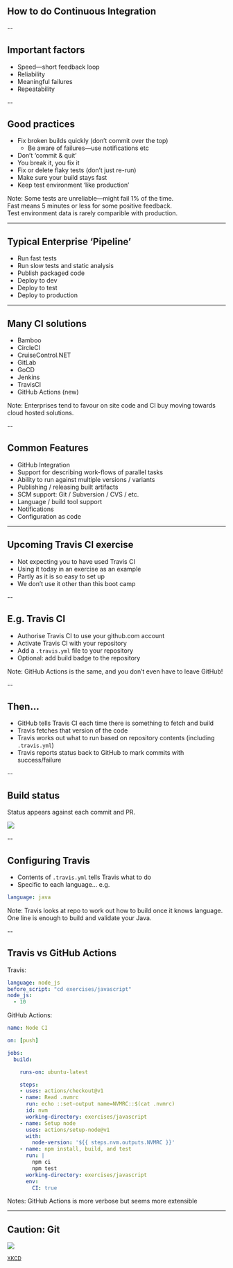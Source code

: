 ## How to do Continuous Integration

--

## Important factors

+ Speed—short feedback loop
+ Reliability
+ Meaningful failures
+ Repeatability

--

## Good practices

+ Fix broken builds quickly (don’t commit over the top)
  + Be aware of failures—use notifications etc
+ Don’t ‘commit & quit’
+ You break it, you fix it
+ Fix or delete flaky tests (don’t just re-run)
+ Make sure your build stays fast
+ Keep test environment ‘like production’

Note: Some tests are unreliable—might fail 1% of the time.  
  Fast means 5 minutes or less for some positive feedback.  
  Test environment data is rarely comparible with production.  

---

## Typical Enterprise ‘Pipeline’

* Run fast tests
* Run slow tests and static analysis
* Publish packaged code
* Deploy to dev
* Deploy to test
* Deploy to production

---

## Many CI solutions

* Bamboo
* CircleCI
* CruiseControl.NET
* GitLab
* GoCD
* Jenkins
* TravisCI
* GitHub Actions (new)

Note: Enterprises tend to favour on site code and CI buy moving towards cloud hosted solutions.   

--

## Common Features

+ GitHub Integration
+ Support for describing work-flows of parallel tasks
+ Ability to run against multiple versions / variants
+ Publishing / releasing built artifacts
+ SCM support: Git / Subversion / CVS / etc.
+ Language / build tool support
+ Notifications
+ Configuration as code

---

## Upcoming Travis CI exercise

+ Not expecting you to have used Travis CI
+ Using it today in an exercise as an example
+ Partly as it is so easy to set up
+ We don’t use it other than this boot camp

--

## E.g. Travis CI

+ Authorise Travis CI to use your github.com account
+ Activate Travis CI with your repository
+ Add a `.travis.yml` file to your repository
+ Optional: add build badge to the repository

Note: GitHub Actions is the same, and you don’t even have to leave GitHub!

--

## Then…

+ GitHub tells Travis CI each time there is something to fetch and build
+ Travis fetches that version of the code
+ Travis works out what to run based on repository contents (including `.travis.yml`)
+ Travis reports status back to GitHub to mark commits with success/failure

--

## Build status

Status appears against each commit and PR.

<img src=images/travis-build-status.png>

--

## Configuring Travis

* Contents of `.travis.yml` tells Travis what to do
* Specific to each language… e.g.

```yaml
language: java
```

Note: Travis looks at repo to work out how to build once it knows language.  
  One line is enough to build and validate your Java.  

--

## Travis vs GitHub Actions

Travis:

```yaml
language: node_js
before_script: "cd exercises/javascript"
node_js:
  - 10
```
<!-- .element: style="font-size: 35%" -->

GitHub Actions:

```yaml
name: Node CI

on: [push]

jobs:
  build:

    runs-on: ubuntu-latest

    steps:
    - uses: actions/checkout@v1
    - name: Read .nvmrc
      run: echo ::set-output name=NVMRC::$(cat .nvmrc)
      id: nvm
      working-directory: exercises/javascript
    - name: Setup node
      uses: actions/setup-node@v1
      with:
        node-version: '${{ steps.nvm.outputs.NVMRC }}'
    - name: npm install, build, and test
      run: |
        npm ci
        npm test
      working-directory: exercises/javascript
      env:
        CI: true
```

<!-- .element: style="font-size: 25%" -->

Notes: GitHub Actions is more verbose but seems more extensible

---

## Caution: Git

<img src="https://imgs.xkcd.com/comics/git.png">

<small>[XKCD](https://xkcd.com/1597/)</small> 

